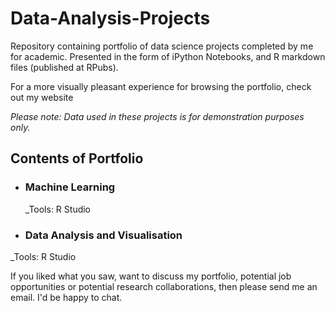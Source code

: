 # Data-Analysis-Projects

Repository containing portfolio of data science projects completed by me for academic. Presented in the form of iPython Notebooks, and R markdown files (published at RPubs).

For a more visually pleasant experience for browsing the portfolio, check out my website



_Please note: Data used in these projects is for demonstration purposes only._

## Contents of Portfolio

- ### Machine Learning

	
	_Tools: R Studio

- ### Data Analysis and Visualisation
	
		
 _Tools: R Studio



If you liked what you saw, want to discuss my portfolio, potential job opportunities or potential research collaborations, then please send me an email. I'd be happy to chat.
